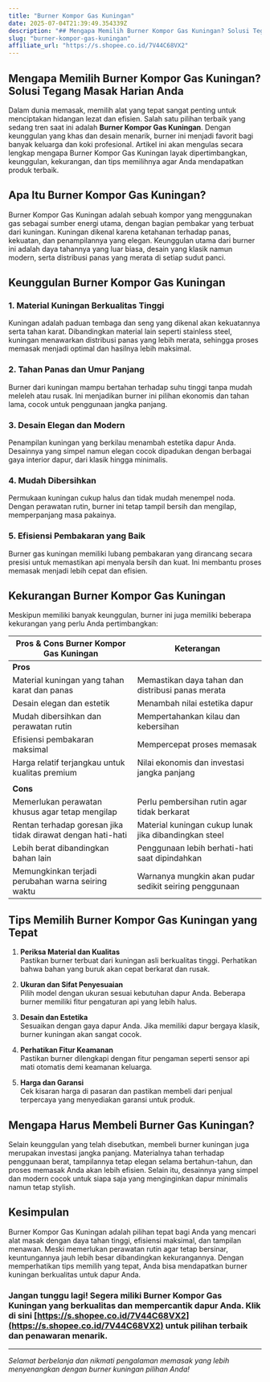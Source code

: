 ```yaml
---
title: "Burner Kompor Gas Kuningan"
date: 2025-07-04T21:39:49.354339Z
description: "## Mengapa Memilih Burner Kompor Gas Kuningan? Solusi Tegang Masak Harian Anda..."
slug: "burner-kompor-gas-kuningan"
affiliate_url: "https://s.shopee.co.id/7V44C68VX2"
---
```

## Mengapa Memilih Burner Kompor Gas Kuningan? Solusi Tegang Masak Harian Anda

Dalam dunia memasak, memilih alat yang tepat sangat penting untuk menciptakan hidangan lezat dan efisien. Salah satu pilihan terbaik yang sedang tren saat ini adalah **Burner Kompor Gas Kuningan**. Dengan keunggulan yang khas dan desain menarik, burner ini menjadi favorit bagi banyak keluarga dan koki profesional. Artikel ini akan mengulas secara lengkap mengapa Burner Kompor Gas Kuningan layak dipertimbangkan, keunggulan, kekurangan, dan tips memilihnya agar Anda mendapatkan produk terbaik.

## Apa Itu Burner Kompor Gas Kuningan?

Burner Kompor Gas Kuningan adalah sebuah kompor yang menggunakan gas sebagai sumber energi utama, dengan bagian pembakar yang terbuat dari kuningan. Kuningan dikenal karena ketahanan terhadap panas, kekuatan, dan penampilannya yang elegan. Keunggulan utama dari burner ini adalah daya tahannya yang luar biasa, desain yang klasik namun modern, serta distribusi panas yang merata di setiap sudut panci.

## Keunggulan Burner Kompor Gas Kuningan

### 1. Material Kuningan Berkualitas Tinggi

Kuningan adalah paduan tembaga dan seng yang dikenal akan kekuatannya serta tahan karat. Dibandingkan material lain seperti stainless steel, kuningan menawarkan distribusi panas yang lebih merata, sehingga proses memasak menjadi optimal dan hasilnya lebih maksimal.

### 2. Tahan Panas dan Umur Panjang

Burner dari kuningan mampu bertahan terhadap suhu tinggi tanpa mudah meleleh atau rusak. Ini menjadikan burner ini pilihan ekonomis dan tahan lama, cocok untuk penggunaan jangka panjang.

### 3. Desain Elegan dan Modern

Penampilan kuningan yang berkilau menambah estetika dapur Anda. Desainnya yang simpel namun elegan cocok dipadukan dengan berbagai gaya interior dapur, dari klasik hingga minimalis.

### 4. Mudah Dibersihkan

Permukaan kuningan cukup halus dan tidak mudah menempel noda. Dengan perawatan rutin, burner ini tetap tampil bersih dan mengilap, memperpanjang masa pakainya.

### 5. Efisiensi Pembakaran yang Baik

Burner gas kuningan memiliki lubang pembakaran yang dirancang secara presisi untuk memastikan api menyala bersih dan kuat. Ini membantu proses memasak menjadi lebih cepat dan efisien.

## Kekurangan Burner Kompor Gas Kuningan

Meskipun memiliki banyak keunggulan, burner ini juga memiliki beberapa kekurangan yang perlu Anda pertimbangkan:

| **Pros & Cons Burner Kompor Gas Kuningan**                       | **Keterangan**                                           |
|----------------------------------------------------------|---------------------------------------------------------|
| **Pros**                                                 |                                                         |
| Material kuningan yang tahan karat dan panas             | Memastikan daya tahan dan distribusi panas merata    |
| Desain elegan dan estetik                                | Menambah nilai estetika dapur                        |
| Mudah dibersihkan dan perawatan rutin                     | Mempertahankan kilau dan kebersihan                     |
| Efisiensi pembakaran maksimal                            | Mempercepat proses memasak                              |
| Harga relatif terjangkau untuk kualitas premium          | Nilai ekonomis dan investasi jangka panjang         |
|                                                          |                                                         |
| **Cons**                                                 |                                                         |
| Memerlukan perawatan khusus agar tetap mengilap          | Perlu pembersihan rutin agar tidak berkarat           |
| Rentan terhadap goresan jika tidak dirawat dengan hati-hati | Material kuningan cukup lunak jika dibandingkan steel   |
| Lebih berat dibandingkan bahan lain                      | Penggunaan lebih berhati-hati saat dipindahkan        |
| Memungkinkan terjadi perubahan warna seiring waktu    | Warnanya mungkin akan pudar sedikit seiring penggunaan |

## Tips Memilih Burner Kompor Gas Kuningan yang Tepat

1. **Periksa Material dan Kualitas**  
Pastikan burner terbuat dari kuningan asli berkualitas tinggi. Perhatikan bahwa bahan yang buruk akan cepat berkarat dan rusak.

2. **Ukuran dan Sifat Penyesuaian**  
Pilih model dengan ukuran sesuai kebutuhan dapur Anda. Beberapa burner memiliki fitur pengaturan api yang lebih halus.

3. **Desain dan Estetika**  
Sesuaikan dengan gaya dapur Anda. Jika memiliki dapur bergaya klasik, burner kuningan akan sangat cocok.

4. **Perhatikan Fitur Keamanan**  
Pastikan burner dilengkapi dengan fitur pengaman seperti sensor api mati otomatis demi keamanan keluarga.

5. **Harga dan Garansi**  
Cek kisaran harga di pasaran dan pastikan membeli dari penjual terpercaya yang menyediakan garansi untuk produk.

## Mengapa Harus Membeli Burner Gas Kuningan?

Selain keunggulan yang telah disebutkan, membeli burner kuningan juga merupakan investasi jangka panjang. Materialnya tahan terhadap penggunaan berat, tampilannya tetap elegan selama bertahun-tahun, dan proses memasak Anda akan lebih efisien. Selain itu, desainnya yang simpel dan modern cocok untuk siapa saja yang menginginkan dapur minimalis namun tetap stylish.

## Kesimpulan

Burner Kompor Gas Kuningan adalah pilihan tepat bagi Anda yang mencari alat masak dengan daya tahan tinggi, efisiensi maksimal, dan tampilan menawan. Meski memerlukan perawatan rutin agar tetap bersinar, keuntungannya jauh lebih besar dibandingkan kekurangannya. Dengan memperhatikan tips memilih yang tepat, Anda bisa mendapatkan burner kuningan berkualitas untuk dapur Anda.

### Jangan tunggu lagi! Segera miliki Burner Kompor Gas Kuningan yang berkualitas dan mempercantik dapur Anda. Klik di sini [https://s.shopee.co.id/7V44C68VX2](https://s.shopee.co.id/7V44C68VX2) untuk pilihan terbaik dan penawaran menarik.

---

*Selamat berbelanja dan nikmati pengalaman memasak yang lebih menyenangkan dengan burner kuningan pilihan Anda!*